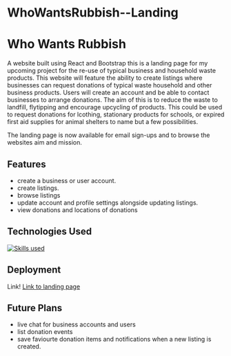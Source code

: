 # WhoWantsRubbish--Landing
# Who Wants Rubbish

A website built using React and Bootstrap this is a landing page for my upcoming project for the re-use of typical business and household waste products. This website will feature the ability to
create listings where businesses can request donations of typical waste household and other business products. Users will create an account and be able to contact businesses to arrange donations.
The aim of this is to reduce the waste to landfill, flytipping and encourage upcycling of products. This could be used to request donations for lcothing, stationary products for schools, or expired first aid supplies for animal shelters 
to name but a few possibilities. 

The landing page is now available for email sign-ups and to browse the websites aim and mission. 
## Features

- create a business or user account.  
- create listings. 
- browse listings
- update account and profile settings alongside updating listings. 
- view donations and locations of donations


## Technologies Used

[![Skills used](https://skillicons.dev/icons?i=js,html,css,bootstrap,react)](https://skillicons.dev)


## Deployment

Link! [Link to landing page](https://whowantsrubbish.com)

## Future Plans

- live chat for business accounts and users
- list donation events
- save faviourte donation items and notifications when a new listing is created.

